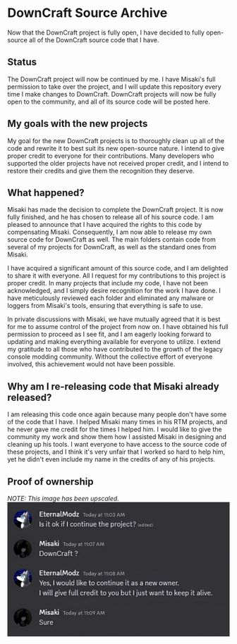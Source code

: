 # DownCraft Source Archive
Now that the DownCraft project is fully open, I have decided to fully open-source all of the DownCraft source code that I have.

## Status
The DownCraft project will now be continued by me. I have Misaki's full permission to take over the project, and I will update this repository every time I make changes to DownCraft. DownCraft projects will now be fully open to the community, and all of its source code will be posted here.

## My goals with the new projects
My goal for the new DownCraft projects is to thoroughly clean up all of the code and rewrite it to best suit its new open-source nature. I intend to give proper credit to everyone for their contributions. Many developers who supported the older projects have not received proper credit, and I intend to restore their credits and give them the recognition they deserve.

## What happened?
Misaki has made the decision to complete the DownCraft project. It is now fully finished, and he has chosen to release all of his source code. I am pleased to announce that I have acquired the rights to this code by compensating Misaki. Consequently, I am now able to release my own source code for DownCraft as well. The main folders contain code from several of my projects for DownCraft, as well as the standard ones from Misaki.

I have acquired a significant amount of this source code, and I am delighted to share it with everyone. All I request for my contributions to this project is proper credit. In many projects that include my code, I have not been acknowledged, and I simply desire recognition for the work I have done. I have meticulously reviewed each folder and eliminated any malware or loggers from Misaki's tools, ensuring that everything is safe to use.

In private discussions with Misaki, we have mutually agreed that it is best for me to assume control of the project from now on. I have obtained his full permission to proceed as I see fit, and I am eagerly looking forward to updating and making everything available for everyone to utilize. I extend my gratitude to all those who have contributed to the growth of the legacy console modding community. Without the collective effort of everyone involved, this achievement would not have been possible.

## Why am I re-releasing code that Misaki already released?
I am releasing this code once again because many people don't have some of the code that I have. I helped Misaki many times in his RTM projects, and he never gave me credit for the times I helped him. I would like to give the community my work and show them how I assisted Misaki in designing and cleaning up his tools. I want everyone to have access to the source code of these projects, and I think it's very unfair that I worked so hard to help him, yet he didn't even include my name in the credits of any of his projects.

## Proof of ownership
*NOTE: This image has been upscaled.*
![Proof (Upscaled)](Images/Proof%20(Upscaled).jpg)
